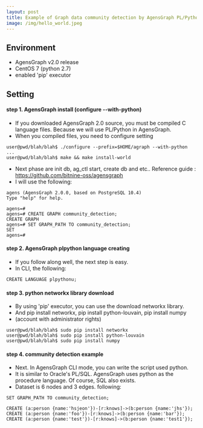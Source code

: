 ```yaml
---
layout: post
title: Example of Graph data community detection by AgensGraph PL/Python. 1 to 2
image: /img/hello_world.jpeg
---
```


## Environment
- AgensGraph v2.0 release
- CentOS 7 (python 2.7)
- enabled 'pip' executor

## Setting
#### step 1. AgensGraph install (configure --with-python)
- If you downloaded AgensGraph 2.0 source, you must be compiled C language files. Because we will use PL/Python in AgensGraph.
- When you compiled files, you need to configure setting 

````
user@pwd/blah/blah$ ./configure --prefix=$HOME/agraph --with-python
...
user@pwd/blah/blah$ make && make install-world
````
- Next phase are init db, ag_ctl start, create db and etc.. Reference guide : <https://github.com/bitnine-oss/agensgraph>
- I will use the following:
````
agens (AgensGraph 2.0.0, based on PostgreSQL 10.4)
Type "help" for help.

agens=#
agens=# CREATE GRAPH community_detection;
CREATE GRAPH
agens=# SET GRAPH_PATH TO community_detection;
SET
agens=#
````
#### step 2. AgensGraph plpython language creating
- If you follow along well, the next step is easy.
- In CLI, the following:

````
CREATE LANGUAGE plpythonu;
````

#### step 3. python networkx library download
- By using 'pip' executor, you can use the download networkx library.
- And pip install networkx, pip install python-louvain, pip install numpy
- (account with administrator rights)
````
user@pwd/blah/blah$ sudo pip install networkx
user@pwd/blah/blah$ sudo pip install python-louvain
user@pwd/blah/blah$ sudo pip install numpy
````

#### step 4. community detection example
- Next. In AgensGraph CLI mode, you can write the script used python.
- It is similar to Oracle's PL/SQL. AgensGraph uses python as the procedure language. Of course, SQL also exists.
- Dataset is 6 nodes and 3 edges. following:
````
SET GRAPH_PATH TO community_detection;

CREATE (a:person {name:'hsjeon'})-[r:knows]->(b:person {name:'jhs'});
CREATE (a:person {name:'foo'})-[r:knows]->(b:person {name:'bar'});
CREATE (a:person {name:'test'})-[r:knows]->(b:person {name:'test1'});
````

````
````
